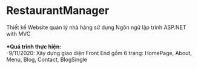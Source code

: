 # RestaurantManager
Thiết kế Website quản lý nhà hàng sử dụng Ngôn ngữ lập trình ASP.NET with MVC
<br><br>
<b>*Quá trình thực hiện:</b>
<br>
       -9/11/2020: Xây dựng giao diện Front End gồm 6 trang: HomePage, About, Menu, Blog, Contact, BlogSingle
